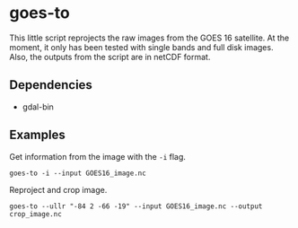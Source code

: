 # goes-to

This little script reprojects the raw images from the GOES 16 satellite. At the moment, it only has been tested with single bands and full disk images. Also, the outputs from the script are in netCDF format.

## Dependencies

- gdal-bin

## Examples

Get information from the image with the `-i` flag.

`goes-to -i --input GOES16_image.nc`

Reproject and crop image.

`goes-to --ullr "-84 2 -66 -19" --input GOES16_image.nc --output crop_image.nc`
